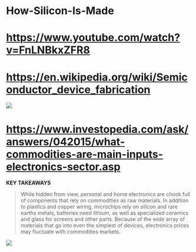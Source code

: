 # How-Silicon-Is-Made
# https://www.youtube.com/watch?v=FnLNBkxZFR8


# https://en.wikipedia.org/wiki/Semiconductor_device_fabrication

![](https://www.shinetsusilicone-global.com/info/images/w_silicone/begin_kei2.gif)

# https://www.investopedia.com/ask/answers/042015/what-commodities-are-main-inputs-electronics-sector.asp

**KEY TAKEAWAYS**
> While hidden from view, personal and home electronics are chock full of components that rely on commodities as raw materials.
In addition to plastics and copper wiring, microchips rely on silicon and rare earths metals, batteries need lithium, as well as specialized ceramics and glass for screens and other parts.
Because of the wide array of materials that go into even the simplest of devices, electronics prices may fluctuate with commodities markets.


![](https://upload.wikimedia.org/wikipedia/commons/thumb/8/84/Who_exported_Electronic_integrated_circuits_in_2016.svg/1200px-Who_exported_Electronic_integrated_circuits_in_2016.svg.png)
